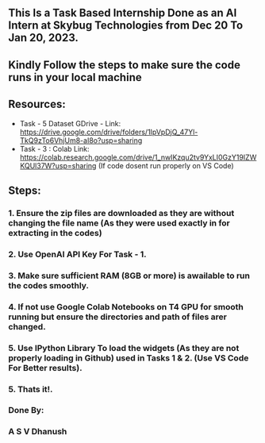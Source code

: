 ## This Is a Task Based Internship Done as an AI Intern at Skybug Technologies from Dec 20 To Jan 20, 2023.
## Kindly Follow the steps to make sure the code runs in your local machine
## Resources: 
 - Task - 5 Dataset GDrive - Link: https://drive.google.com/drive/folders/1IpVpDjQ_47Yl-TkQ9zTo6VhjUm8-aI8o?usp=sharing
 - Task - 3 : Colab Link: https://colab.research.google.com/drive/1_nwIKzqu2tv9YxLI0GzY19IZWKQUl37W?usp=sharing (If code dosent run properly on VS Code)
 
## Steps:
### 1. Ensure the zip files are downloaded as they are without changing the file name (As they were used exactly in for extracting in the codes)
### 2. Use OpenAI API Key For Task - 1.
### 3. Make sure sufficient RAM (8GB or more) is awailable to run the codes smoothly.
### 4. If not use Google Colab Notebooks on T4 GPU for smooth running but ensure the directories and path of files arer changed.
### 5. Use IPython Library To load the widgets (As they are not properly loading in Github) used in Tasks 1 & 2. (Use VS Code For Better results).
### 5. Thats it!.
### Done By:
### A S V Dhanush
